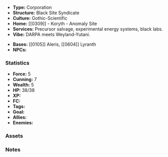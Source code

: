 - **Type:** Corporation
- **Structure:** Black Site Syndicate
- **Culture:** Gothic-Scientific
- **Home:** [[0309]] - Koryth - Anomaly Site
- **Services:** Precursor salvage, experimental energy systems, black labs.
- **Vibe:** DARPA meets Weyland-Yutani.
* **Bases:** [[0105]] Aleris, [[0604]] Lyranth
* **NPCs:** 
### Statistics
* **Force:** 5
* **Cunning:** 7
* **Wealth:** 5
* **HP:** 38/38
* **XP:** 
* **FC:** 
* **Tags:**
* **Goal:**
* **Allies:** 
* **Enemies:** 
### Assets

### Notes
